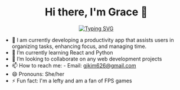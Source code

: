 <div align='center'">
                    <h1>Hi there, I'm Grace 👋</h1>

                    
[![Typing SVG](https://readme-typing-svg.demolab.com?font=Fira+Code&pause=1000&color=80ECF7&width=435&lines=Full-Stack+Web+Developer;Always+ready+to+learn+something+new)](https://git.io/typing-svg)
</div>

- 🔭 I am currently developing a productivity app that assists users in organizing tasks, enhancing focus, and managing time.
- 🌱 I’m currently learning React and Python
- 👯 I’m looking to collaborate on any web development projects
- 📫 How to reach me: 
          - Email: gjkim626@gmail.com
- 😄 Pronouns: She/her
- ⚡ Fun fact: I'm a lefty and am a fan of FPS games
